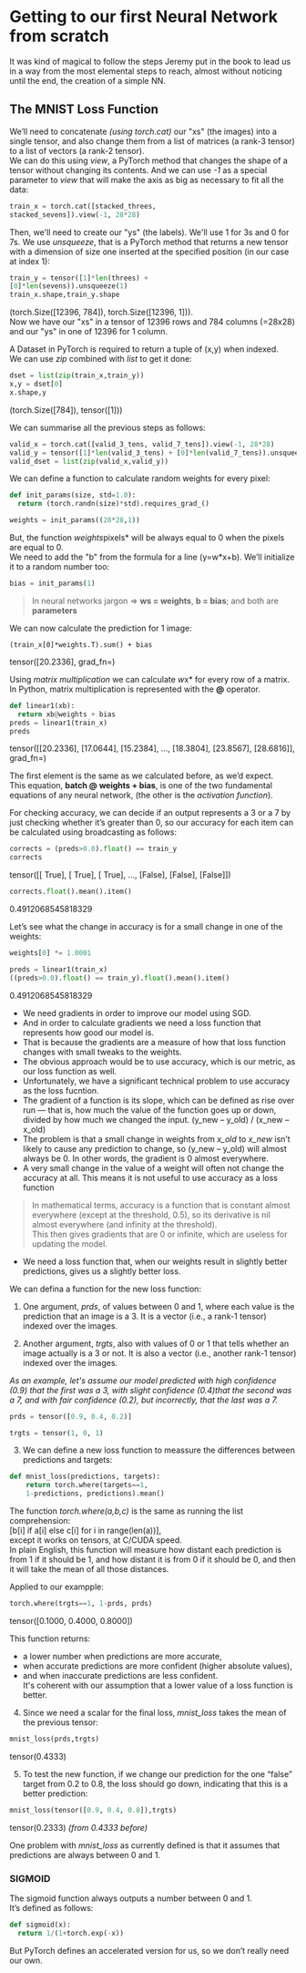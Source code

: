 # Getting to our first Neural Network from scratch

It was kind of magical to follow the steps Jeremy put in the book to lead us in a way from the most elemental steps 
to reach, almost without noticing until the end, the creation of a simple NN.

## The MNIST Loss Function

We’ll need to concatenate *(using torch.cat)* our "xs" (the images) into a single tensor, and also change them from a list of matrices (a rank-3 tensor)
to a list of vectors (a rank-2 tensor).     
We can do this using *view*, a PyTorch method that changes the shape of a tensor without changing its contents. 
And we can use *-1* as a special parameter to *view* that will make the axis as big as necessary to fit all the data:
```python
train_x = torch.cat([stacked_threes, 
stacked_sevens]).view(-1, 28*28)
```
Then, we'll need to create our "ys" (the labels). We'll use 1 for 3s and 0 for 7s. 
We use *unsqueeze*, that is a PyTorch method that returns a new tensor with a dimension of size one inserted at the specified position (in our case at index 1):
```python
train_y = tensor([1]*len(threes) + 
[0]*len(sevens)).unsqueeze(1)
train_x.shape,train_y.shape
```
(torch.Size([12396, 784]), torch.Size([12396, 1])).    
Now we have our "xs" in a tensor of 12396 rows and 784 columns (=28x28) and our "ys" in one of 12396 for 1 column.

A Dataset in PyTorch is required to return a tuple of (x,y) when indexed.     
We can use *zip* combined with *list* to get it done:
```python
dset = list(zip(train_x,train_y))
x,y = dset[0]
x.shape,y
```
(torch.Size([784]), tensor([1]))

We can summarise all the previous steps as follows:
```python
valid_x = torch.cat([valid_3_tens, valid_7_tens]).view(-1, 28*28)
valid_y = tensor([1]*len(valid_3_tens) + [0]*len(valid_7_tens)).unsqueeze(1)
valid_dset = list(zip(valid_x,valid_y))
```

We can define a function to calculate random weights for every pixel:

```python
def init_params(size, std=1.0): 
  return (torch.randn(size)*std).requires_grad_()
```
```python
weights = init_params((28*28,1))
```

But, the function *weights*pixels* will be always equal to 0 when the pixels are equal to 0.     
We need to add the "b" from the formula for a line (y=w*x+b). We’ll initialize it to a random number too:
```python
bias = init_params(1)
```


> In neural networks jargon => **ws = weights**, **b = bias**; and both are **parameters**

We can now calculate the prediction for 1 image:
```pyton
(train_x[0]*weights.T).sum() + bias
```
tensor([20.2336], grad_fn=<AddBackward0>)

Using *matrix multiplication* we can calculate *w*x* for every row of a matrix.     
In Python, matrix multiplication is represented with the **@** operator.
```python
def linear1(xb): 
  return xb@weights + bias
preds = linear1(train_x)
preds
```
tensor([[20.2336],
        [17.0644],
        [15.2384],
        ...,
        [18.3804],
        [23.8567],
        [28.6816]], grad_fn=<AddBackward0>)

The first element is the same as we calculated before, as we’d expect.     
This equation, **batch @ weights + bias**, is one of the two fundamental equations of any neural network, (the other is the *activation function*).

For checking accuracy, we can decide if an output represents a 3 or a 7 by just checking whether it’s greater than 0, 
so our accuracy for each item can be calculated using broadcasting as follows:
```python
corrects = (preds>0.0).float() == train_y
corrects 
```
tensor([[ True],
        [ True],
        [ True],
        ...,
        [False],
        [False],
        [False]])
```python
corrects.float().mean().item()
```
0.4912068545818329

Let’s see what the change in accuracy is for a small change in one of the weights:
```python
weights[0] *= 1.0001 

preds = linear1(train_x)
((preds>0.0).float() == train_y).float().mean().item()
```
0.4912068545818329

- We need gradients in order to improve our model using SGD.
- And in order to calculate gradients we need a loss function that represents how good our model is. 
- That is because the gradients are a measure of how that loss function changes with small tweaks to the weights.
- The obvious approach would be to use accuracy, which is our metric, as our loss function as well.
- Unfortunately, we have a significant technical problem to use accuracy as the loss fucntion.
- The gradient of a function is its slope, which can be defined as rise over run — 
that is, how much the value of the function goes up or down, divided by how much we changed the input.
     (y_new – y_old) / (x_new – x_old)
- The problem is that a small change in weights from *x_old* to *x_new* isn’t likely to cause any prediction to change, 
so (y_new – y_old) will almost always be 0. In other words, the gradient is 0 almost everywhere.
- A very small change in the value of a weight will often not change the accuracy at all. 
This means it is not useful to use accuracy as a loss function

> In mathematical terms, accuracy is a function that is constant almost everywhere (except at the threshold, 0.5), 
so its derivative is nil almost everywhere (and infinity at the threshold).     
This then gives gradients that are 0 or infinite, which are useless for updating the model.

- We need a loss function that, when our weights result in slightly better predictions, gives us a slightly better loss.

We can defina a function for the new loss function:     
1. One argument, *prds*, of values between 0 and 1, where each value is the prediction that an image is a 3. 
It is a vector (i.e., a rank-1 tensor) indexed over the images.     

2. Another argument, *trgts*, also with values of 0 or 1 that tells whether an image actually is a 3 or not. 
It is also a vector (i.e., another rank-1 tensor) indexed over the images.

*As an example, let's assume our model predicted with high confidence (0.9) that the first was a 3, with slight confidence (0.4)that the second was a 7, 
and with fair confidence (0.2), but incorrectly, that the last was a 7.*

```python
prds = tensor([0.9, 0.4, 0.2)]
```
```python
trgts = tensor(1, 0, 1)
```
3. We can define a new loss function to meassure the differences between predictions and targets:     
```python
def mnist_loss(predictions, targets):
    return torch.where(targets==1, 
    1-predictions, predictions).mean()
```
The function *torch.where(a,b,c)* is the same as running the list comprehension:     
[b[i] if a[i] else c[i] for i in range(len(a))],     
except it works on tensors, at C/CUDA speed.     
In plain English, this function will measure how distant each prediction is from 1 if it should be 1, 
and how distant it is from 0 if it should be 0, and then it will take the mean of all those distances.

Applied to our exampple:    
```python
torch.where(trgts==1, 1-prds, prds)
```
tensor([0.1000, 0.4000, 0.8000])

This function returns:     
- a lower number when predictions are more accurate,
- when accurate predictions are more confident (higher absolute values),
- and when inaccurate predictions are less confident.     
It's coherent with our assumption that a lower value of a loss function is better.

4. Since we need a scalar for the final loss, *mnist_loss* takes the mean of the previous tensor:
```python
mnist_loss(prds,trgts)
```
tensor(0.4333)

5. To test the new function, if we change our prediction for the one “false” target from 0.2 to 0.8, 
the loss should go down, indicating that this is a better prediction:     
```python
mnist_loss(tensor([0.9, 0.4, 0.8]),trgts)
```
tensor(0.2333) *(from 0.4333 before)*

One problem with *mnist_loss* as currently defined is that it assumes that predictions are always between 0 and 1.     

### SIGMOID

The sigmoid function always outputs a number between 0 and 1.     
It’s defined as follows: 
```python
def sigmoid(x): 
  return 1/(1+torch.exp(-x))
```
But PyTorch defines an accelerated version for us, so we don’t really need our own.




  
